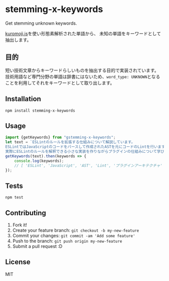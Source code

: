 # stemming-x-keywords

Get stemming unknown keywords.

[kuromoji.js](https://github.com/takuyaa/kuromoji.js "kuromoji.js")を使い形態素解析された単語から、
未知の単語をキーワードとして抽出します。

## 目的

短い技術文章からキーワードらしいものを抽出する目的で実装されています。
技術用語など専門分野の単語は辞書にはないため、`word_type: UNKNOWN`となることを利用してそれをキーワードとして取り出します。

## Installation

    npm install stemming-x-keywords

## Usage

```js
import {getKeywords} from "gstemming-x-keywords";
let text = `ESLintのルールを拡張する仕組みについて解説しています。
ESLintではJavaScriptのコードをパースして作成されたASTを元にコードのLintを行います。
実際にESLintのルールを解釈できる小さな実装を作りながらプラグインの仕組みについて学びます。`;
getKeywords(text).then(keywords => {
    console.log(keywords);
    // [ 'ESLint', 'JavaScript', 'AST', 'Lint', 'プラグインアーキテクチャ' ]
});
```

## Tests

    npm test

## Contributing

1. Fork it!
2. Create your feature branch: `git checkout -b my-new-feature`
3. Commit your changes: `git commit -am 'Add some feature'`
4. Push to the branch: `git push origin my-new-feature`
5. Submit a pull request :D

## License

MIT